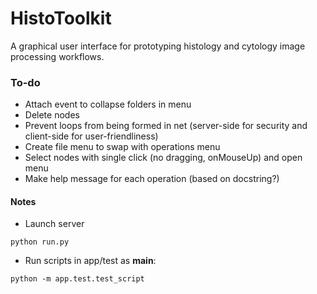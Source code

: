 # HistoToolkit

A graphical user interface for prototyping histology and cytology image processing workflows.

### To-do
* Attach event to collapse folders in menu 
* Delete nodes
* Prevent loops from being formed in net (server-side for security and client-side for user-friendliness)
* Create file menu to swap with operations menu
* Select nodes with single click (no dragging, onMouseUp) and open menu
* Make help message for each operation (based on docstring?)

#### Notes
* Launch server
```
python run.py
```

* Run scripts in app/test as __main__:
```
python -m app.test.test_script
```
